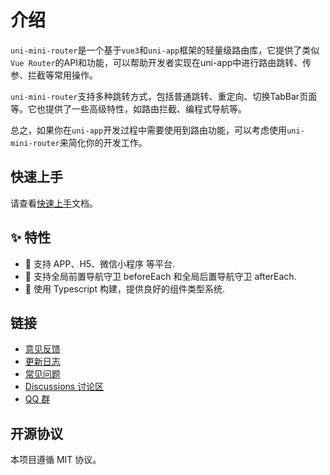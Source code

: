 #  介绍

`uni-mini-router`是一个基于`vue3`和`uni-app`框架的轻量级路由库，它提供了类似`Vue Router`的API和功能，可以帮助开发者实现在uni-app中进行路由跳转、传参、拦截等常用操作。

`uni-mini-router`支持多种跳转方式，包括普通跳转、重定向、切换TabBar页面等。它也提供了一些高级特性，如路由拦截、编程式导航等。

总之，如果你在`uni-app`开发过程中需要使用到路由功能，可以考虑使用`uni-mini-router`来简化你的开发工作。

## 快速上手

请查看[快速上手](/guide/installation.html)文档。

## ✨ 特性

- 🚀 支持 APP、H5、微信小程序 等平台.
- 💪 支持全局前置导航守卫 beforeEach 和全局后置导航守卫 afterEach.
- 💪 使用 Typescript 构建，提供良好的组件类型系统.

## 链接

* [意见反馈](https://github.com/Moonofweisheng/uni-mini-router/issues)
* [更新日志](/guide/changelog)
* [常见问题](/guide/common-problems)
* [Discussions 讨论区](https://github.com/Moonofweisheng/uni-mini-router/discussions)
* [QQ 群](https://qm.qq.com/cgi-bin/qm/qr?k=O1Z3pal6StL39qHtABqR54Tb56igr90O&jump_from=webapi&authKey=MtVWfi/EQbT03wW7tKXv4bmyKYHBHtzI8VewlzSsOdxFjN0wbgNy17np9Z9yC4Z8)

## 开源协议

本项目遵循 MIT 协议。

<script>
import WxQrcode from '/wx.jpg'
import AlipayQrcode from '/alipay.png'

export default {
  data () {
    return {
      WxQrcode,
      AlipayQrcode
    }
  }
}
</script>
